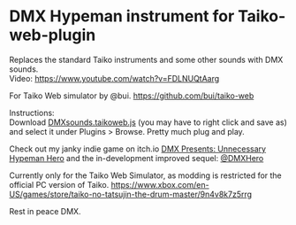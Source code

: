# DMX Hypeman instrument for Taiko-web-plugin
Replaces the standard Taiko instruments and some other sounds with DMX sounds.<BR>
Video: https://www.youtube.com/watch?v=FDLNUQtAarg

For Taiko Web simulator by @bui. https://github.com/bui/taiko-web

Instructions:<BR>
Download <a href="https://github.com/HypemanHero/DMX-Hypeman-Taiko-Web-plugin/raw/main/DMXsounds.taikoweb.js">DMXsounds.taikoweb.js</a> (you may have to right click and save as) and select it under Plugins > Browse. Pretty much plug and play.

Check out my janky indie game on itch.io <a href="https://dude902.itch.io/dmx-presents-unnecessary-hypeman-hero">DMX Presents: Unnecessary Hypeman Hero</a> and the in-development improved sequel: <a href="https://twitter.com/DmxHero/">@DMXHero</a>
  
Currently only for the Taiko Web Simulator, as modding is restricted for the official PC version of Taiko. https://www.xbox.com/en-US/games/store/taiko-no-tatsujin-the-drum-master/9n4v8k7z5rrg

Rest in peace DMX.
